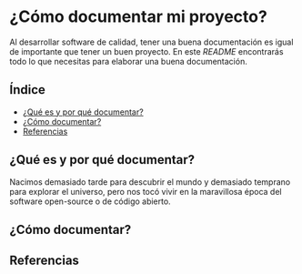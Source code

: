 # ¿Cómo documentar mi proyecto?
Al desarrollar software de calidad, tener una buena documentación es igual de importante que tener un buen proyecto. En este *README* encontrarás todo lo que necesitas para elaborar una buena documentación.

## Índice
* [¿Qué es y por qué documentar?](#modelos-generativos-de-lenguaje)
* [¿Cómo documentar?](#k-means-clustering)
* [Referencias ](#latent-dirichlet-allocation)

## ¿Qué es y por qué documentar?

Nacimos demasiado tarde para descubrir el mundo y demasiado temprano para explorar el universo, pero nos tocó vivir en la maravillosa época del software open-source o de código abierto.

## ¿Cómo documentar?


## Referencias 



